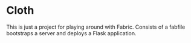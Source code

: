 # Cloth
This is just a project for playing around with Fabric. Consists of a
fabfile bootstraps a server and deploys a Flask application.
